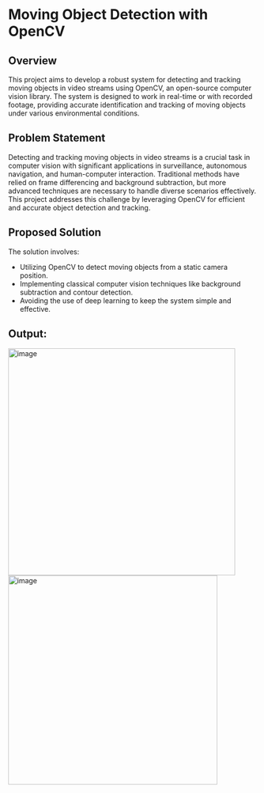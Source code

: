 
# Moving Object Detection with OpenCV

## Overview
This project aims to develop a robust system for detecting and tracking moving objects in video streams using OpenCV, an open-source computer vision library. The system is designed to work in real-time or with recorded footage, providing accurate identification and tracking of moving objects under various environmental conditions.

## Problem Statement
Detecting and tracking moving objects in video streams is a crucial task in computer vision with significant applications in surveillance, autonomous navigation, and human-computer interaction. Traditional methods have relied on frame differencing and background subtraction, but more advanced techniques are necessary to handle diverse scenarios effectively. This project addresses this challenge by leveraging OpenCV for efficient and accurate object detection and tracking.

## Proposed Solution
The solution involves:
- Utilizing OpenCV to detect moving objects from a static camera position.
- Implementing classical computer vision techniques like background subtraction and contour detection.
- Avoiding the use of deep learning to keep the system simple and effective.

## Output:

<img width="459" alt="image" src="https://github.com/user-attachments/assets/292984fc-b988-4241-94af-99d4d121e002">

<img width="423" alt="image" src="https://github.com/user-attachments/assets/9f33f4f0-65b1-40ae-8487-fbd18bcb5232">


